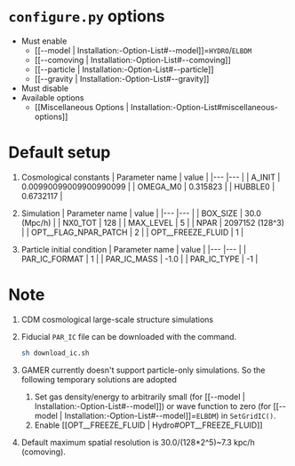 # `configure.py` options
- Must enable
   - [[--model | Installation:-Option-List#--model]]=`HYDRO`/`ELBDM`
   - [[--comoving | Installation:-Option-List#--comoving]]
   - [[--particle | Installation:-Option-List#--particle]]
   - [[--gravity | Installation:-Option-List#--gravity]]
- Must disable
- Available options
   - [[Miscellaneous Options | Installation:-Option-List#miscellaneous-options]]


# Default setup
1. Cosmological constants
   | Parameter name | value                  |
   |---             |---                     |
   | A_INIT         | 0.00990099009900990099 |
   | OMEGA_M0       | 0.315823               |
   | HUBBLE0        | 0.6732117              |

2. Simulation
   | Parameter name       | value           |
   |---                   |---              |
   | BOX_SIZE             | 30.0 (Mpc/h)    |
   | NX0_TOT              | 128             |
   | MAX_LEVEL            | 5               |
   | NPAR                 | 2097152 (128^3) |
   | OPT__FLAG_NPAR_PATCH | 2               |
   | OPT__FREEZE_FLUID    | 1               |

3. Particle initial condition
   | Parameter name | value |
   |---             |---    |
   | PAR_IC_FORMAT  | 1     |
   | PAR_IC_MASS    | -1.0  |
   | PAR_IC_TYPE    | -1    |


# Note
1. CDM cosmological large-scale structure simulations

2. Fiducial `PAR_IC` file can be downloaded with the command.
   ```bash
   sh download_ic.sh
   ```

3. GAMER currently doesn't support particle-only simulations. So the following temporary solutions are adopted
   1. Set gas density/energy to arbitrarily small (for [[--model | Installation:-Option-List#--model]])
      or wave function to zero (for [[--model | Installation:-Option-List#--model]]=`ELBDM`) in `SetGridIC()`.
   2. Enable [[OPT__FREEZE_FLUID | Hydro#OPT__FREEZE_FLUID]]

4. Default maximum spatial resolution is 30.0/(128*2^5)~7.3 kpc/h (comoving).
